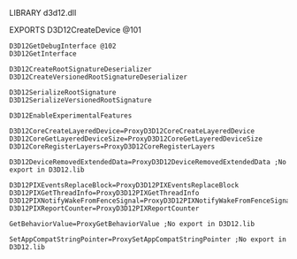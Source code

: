 LIBRARY d3d12.dll

EXPORTS
D3D12CreateDevice @101

    D3D12GetDebugInterface @102
    D3D12GetInterface

    D3D12CreateRootSignatureDeserializer
    D3D12CreateVersionedRootSignatureDeserializer

    D3D12SerializeRootSignature
    D3D12SerializeVersionedRootSignature

    D3D12EnableExperimentalFeatures

    D3D12CoreCreateLayeredDevice=ProxyD3D12CoreCreateLayeredDevice
    D3D12CoreGetLayeredDeviceSize=ProxyD3D12CoreGetLayeredDeviceSize
    D3D12CoreRegisterLayers=ProxyD3D12CoreRegisterLayers

    D3D12DeviceRemovedExtendedData=ProxyD3D12DeviceRemovedExtendedData ;No export in D3D12.lib

    D3D12PIXEventsReplaceBlock=ProxyD3D12PIXEventsReplaceBlock
    D3D12PIXGetThreadInfo=ProxyD3D12PIXGetThreadInfo
    D3D12PIXNotifyWakeFromFenceSignal=ProxyD3D12PIXNotifyWakeFromFenceSignal
    D3D12PIXReportCounter=ProxyD3D12PIXReportCounter

    GetBehaviorValue=ProxyGetBehaviorValue ;No export in D3D12.lib

    SetAppCompatStringPointer=ProxySetAppCompatStringPointer ;No export in D3D12.lib
